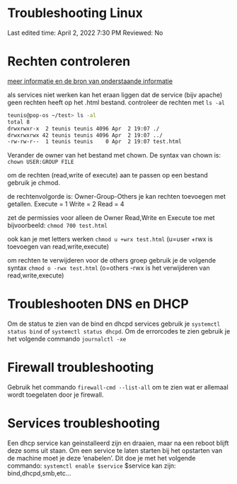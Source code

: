 # Troubleshooting Linux

Last edited time: April 2, 2022 7:30 PM
Reviewed: No

# Rechten controleren

[meer informatie en de bron van onderstaande informatie](https://linuxize.com/post/chmod-command-in-linux/)

als services niet werken kan het eraan liggen dat de service (bijv apache) geen rechten heeft op het .html bestand. controleer de rechten met `ls -al`

```bash
teunis@pop-os ~/test> ls -al
total 8
drwxrwxr-x  2 teunis teunis 4096 Apr  2 19:07 ./
drwxrwxrwx 42 teunis teunis 4096 Apr  2 19:07 ../
-rw-rw-r--  1 teunis teunis    0 Apr  2 19:07 test.html
```

Verander de owner van het bestand met chown. De syntax van chown is:
`chown USER:GROUP FILE`

om de rechten (read,write of execute) aan te passen op een bestand gebruik je chmod. 

de rechtenvolgorde is:
Owner-Group-Others
je kan rechten toevoegen met getallen.
Execute = 1
Write = 2
Read = 4

zet de permissies voor alleen de Owner Read,Write en Execute toe met bijvoorbeeld:
`chmod 700 test.html`

ook kan je met letters werken
`chmod u +wrx test.html` (u=user +rwx is toevoegen van read,write,execute)

om rechten te verwijderen voor de others groep gebruik je de volgende syntax
`chmod o -rwx test.html` (o=others -rwx is het verwijderen van read,write,execute)

# Troubleshooten DNS en DHCP

Om de status te zien van de bind en dhcpd services gebruik je `systemctl status bind` of `systemctl status dhcpd`. Om de errorcodes te zien gebruik je het volgende commando `journalctl -xe`

# Firewall troubleshooting

Gebruik het commando `firewall-cmd --list-all` om te zien wat er allemaal wordt toegelaten door je firewall.

# Services troubleshooting

Een dhcp service kan geinstalleerd zijn en draaien, maar na een reboot blijft deze soms uit staan. Om een service te laten starten bij het opstarten van de machine moet je deze ‘enabelen’. Dit doe je met het volgende commando: `systemctl enable $service` $service kan zijn: bind,dhcpd,smb,etc...